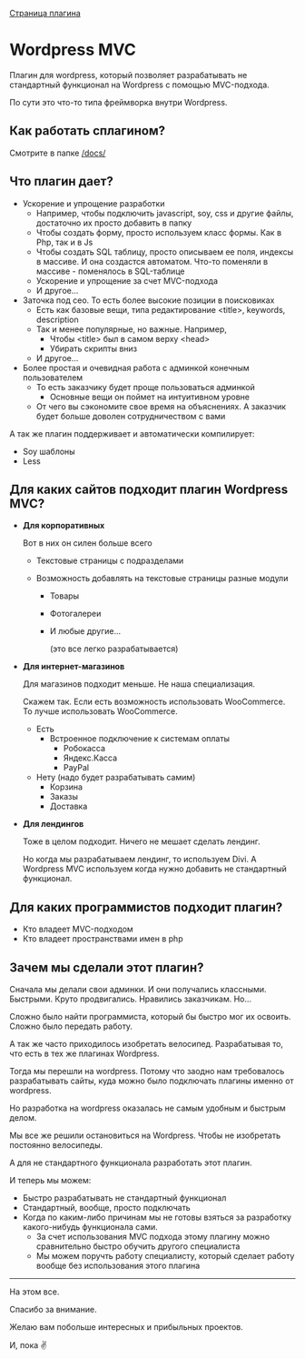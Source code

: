 [Страница плагина](https://github.com/mavlutovr/wordpressmvc)

# Wordpress MVC

Плагин для wordpress, который позволяет разрабатывать не стандартный функционал на Wordpress с помощью MVC-подхода.

По сути это что-то типа фреймворка внутри Wordpress.

## Как работать сплагином?

Смотрите в папке [/docs/](https://github.com/mavlutovr/wordpressmvc/tree/master/docs)

## Что плагин дает?

* Ускорение и упрощение разработки
  * Например, чтобы подключить javascript, soy, css и другие файлы, достаточно их просто добавить в папку
  * Чтобы создать форму, просто используем класс формы. Как в Php, так и в Js
  * Чтобы создать SQL таблицу, просто описываем ее поля, индексы в массиве. И она создастся автоматом. Что-то поменяли в массиве - поменялось в SQL-таблице
  * Ускорение и упрощение за счет MVC-подхода
  * И другое...
* Заточка под сео. То есть более высокие позиции в поисковиках
  * Есть как базовые вещи, типа редактирование \<title\>, keywords, description
  * Так и менее популярные, но важные. Например, 
    * Чтобы \<title\> был в самом верху \<head\>
    * Убирать скрипты вниз
  * И другое...
* Более простая и очевидная работа с админкой конечным пользователем
  * То есть заказчику будет проще пользоваться админкой
    * Основные вещи он поймет на интуитивном уровне
  * От чего вы сэкономите свое время на объяснениях. А заказчик будет больше доволен сотрудничеством с вами

А так же плагин поддерживает и автоматически компилирует:

* Soy шаблоны
* Less

## Для каких сайтов подходит плагин Wordpress MVC?

- **Для корпоративных**

  Вот в них он силен больше всего

  - Текстовые страницы с подразделами

  - Возможность добавлять на текстовые страницы разные модули

    - Товары

    - Фотогалереи

    - И любые другие...

      (это все легко разрабатывается)

- **Для интернет-магазинов**

  Для магазинов подходит меньше. 
  Не наша специализация. 

  Скажем так. Если есть возможность использовать WooCommerce. То лучше использовать WooCommerce.

  - Есть
    - Встроенное подключение к системам оплаты
      - Робокасса
      - Яндекс.Касса
      - PayPal
  - Нету (надо будет разрабатывать самим)
    - Корзина
    - Заказы
    - Доставка

- **Для лендингов**

  Тоже в целом подходит. 
  Ничего не мешает сделать лендинг. 

  Но когда мы разрабатываем лендинг, то используем Divi. А Wordpress MVC используем когда нужно добавить не стандартный функционал.

## Для каких программистов подходит плагин?

* Кто владеет MVC-подходом
* Кто владеет пространствами имен в php

## Зачем мы сделали этот плагин?

Сначала мы делали свои админки. И они получались классными. Быстрыми. Круто продвигались. Нравились заказчикам. Но...

Сложно было найти программиста, который бы быстро мог их освоить. Сложно было передать работу.

А так же часто приходилось изобретать велосипед. Разрабатывая то, что есть в тех же плагинах Wordpress.

Тогда мы перешли на wordpress. Потому что заодно нам требовалось разрабатывать сайты, куда можно было подключать плагины именно от wordpress.

Но разработка на wordpress оказалась не самым удобным и быстрым делом. 

Мы все же решили остановиться на Wordpress. Чтобы не изобретать постоянно велосипеды. 

А для не стандартного функционала разработать этот плагин.

И теперь мы можем:

* Быстро разрабатывать не стандартный функционал
* Стандартный, вообще, просто подключать
* Когда по каким-либо причинам мы не готовы взяться за разработку какого-нибудь функционала сами.
  * За счет использования MVC подхода этому плагину можно сравнительно быстро обучить другого специалиста
  * Мы можем поручть работу специалисту, который сделает работу вообще без использования этого плагина

---

На этом все.

Спасибо за внимание.

Желаю вам побольше интересных и прибыльных проектов.

И, пока :v:

